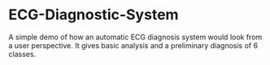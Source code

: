 # ECG-Diagnostic-System
A simple demo of how an automatic ECG diagnosis system would look from a user perspective. It gives basic analysis and a preliminary diagnosis of 6 classes.
